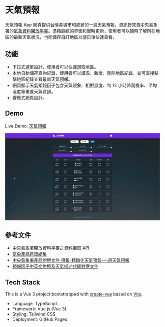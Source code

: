 # 天氣預報

天氣預報 App 網頁提供台灣各城市和鄉鎮的一週天氣預報，資訊皆來自中央氣象署的[氣象資料開放平臺](https://opendata.cwa.gov.tw/index)。憑藉直觀的界面和實時更新，使用者可以隨時了解所在地區的最新天氣狀況，也能儲存自訂地區以便日後快速查看。

## 功能

- 下拉式選單設計，使用者可以快速選取地區。
- 本地自動儲存查詢紀錄，使用者可以讀取、新增、刪除地區紀錄，並可直接點擊地區紀錄查看最新天氣預報。
- 網頁顯示天氣預報因子包含天氣現象、相對濕度、每 12 小時降雨機率、平均溫度等重要天氣資訊。
- 響應式網頁設計。

## Demo

Live Demo: [天氣預報](https://periondev.github.io/vue-weather-app/)

<img alt="screenshot" src="Preview-Images/vue-weather-app_(wide).webp" width="640px" />

## 參考文件

- [中央氣象署開放資料平臺之資料擷取 API
  ](https://opendata.cwa.gov.tw/dist/opendata-swagger.html)
- [氣象產品目錄總集](https://www.cwa.gov.tw/V8/C/D/Data_catalog_Detail.html?cls=1&pubtype_02=0)
- [中央氣象署產品說明文件
  預報-精緻化天氣預報-一週天氣預報](https://www.cwa.gov.tw/Data/data_catalog/1-1-5.pdf)
- [預報因子中英文對照及天氣描述代碼對應文件](https://opendata.cwa.gov.tw/opendatadoc/MFC/A0012-001.pdf)

## Tech Stack

This is a Vue 3 project bootstrapped with [create-vue](https://github.com/vuejs/create-vue) based on [Vite](https://v3.vitejs.dev/).

- Language: TypeScript
- Framework: Vue.js (Vue 3)
- Styling: Tailwind CSS
- Deployment: GitHub Pages
